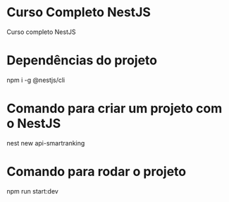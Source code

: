 # Curso Completo NestJS
Curso completo NestJS

# Dependências do projeto
npm i -g @nestjs/cli

# Comando para criar um projeto com o NestJS
nest new api-smartranking

# Comando para rodar o projeto
npm run start:dev